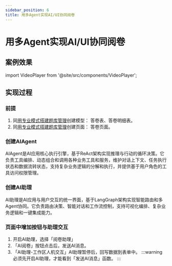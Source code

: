 ```yaml
---
sidebar_position: 6
title: 用多Agent实现AI/UI协同阅卷
---
```

# 用多Agent实现AI/UI协同阅卷

## 案例效果

import VideoPlayer from '@site/src/components/VideoPlayer';

<VideoPlayer relatePath="/docs/tutorial/ai_ui_effect.mp4" />

## 实现过程

### 前提

1. 同[用专业模式搭建题库管理](./ide_mode.md)创建模型： 答卷表、答卷明细表。
2. 同[用专业模式搭建题库管理](./ide_mode.md)创建页面： 答卷页面。


### 创建AIAgent

AIAgent是AI应用核心执行引擎，基于ReAct架构实现推理与行动的循环决策。它负责工具编排、动态组合和调用各种业务工具和服务，维护对话上下文、任务执行状态和数据流转状态，支持复杂业务逻辑的分解和执行，并提供基于用户角色的工具访问权限管理。

<VideoPlayer relatePath="/docs/tutorial/ai_ui_agent.mp4" />

### 创建AI助理
AI助理是AI应用与用户交互的统一界面，基于LangGraph架构实现智能路由和多Agent协同。它负责路由决策、智能对话和工作流控制，支持可视化编排、复杂业务逻辑和一键集成能力。

<VideoPlayer relatePath="/docs/tutorial/ai_ui_assi.mp4" />

### 页面中增加按钮与助理交互

1. 开启AI助理，选择「阅卷助理」
2. 「AI阅卷」按钮点击后，发送AI消息。
3. 「AI助理-工作区人机交互」AI助理暂停后，回写数据到表单中。
:::warning
必须先开启AI助理，才能看到「发送AI消息」函数。
:::
<VideoPlayer relatePath="/docs/tutorial/ai_ui_page.mp4" />